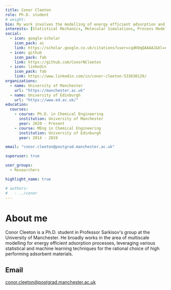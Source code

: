 ```yaml
---
title: Conor Cleeton
role: Ph.D. student
# weight: 
bio: My work involves the modelling of energy efficient adsorption and carbon capture processes at multiple scales, from the molecular level to the industrial process level.  
interests: [Statistical Mechanics, Molecular Simulations, Process Modelling, Data Driven Machine Learning]
social:
  - icon: google-scholar
    icon_pack: ai
    link: https://scholar.google.co.uk/citations?user=cqdK0qQAAAAJ&hl=en
  - icon: github
    icon_pack: fab
    link: https://github.com/ConorNCleeton
  - icon: linkedin
    icon_pack: fab
    link: https://www.linkedin.com/in/conor-cleeton-533630129/
organizations:
  - name: University of Manchester
    url: "https://manchester.ac.uk"
  - name: University of Edinburgh 
    url: "https://www.ed.ac.uk/" 
education:
  courses:
    - course: Ph.D. in Chemical Engineering
      institution: University of Manchester
      year: 2020 - Present
    - course: MEng in Chemical Engineering
      institution: University of Edinburgh
      year: 2014 - 2019

email: "conor.cleeton@postgrad.manchester.ac.uk"

superuser: true

user_groups:
  - Researchers

highlight_name: true

# authors:
#   - ../conor
---
```

# About me
Conor Cleeton is a Ph.D. student in Professor Sarkisov's group at the University of Manchester. He broadly works in the area of multiscale modelling for energy efficient adsorption processes, leveraging various statistical and machine learning techniques for the rational choice of high performing adsorbent materials.
## Email
conor.cleeton@postgrad.manchester.ac.uk